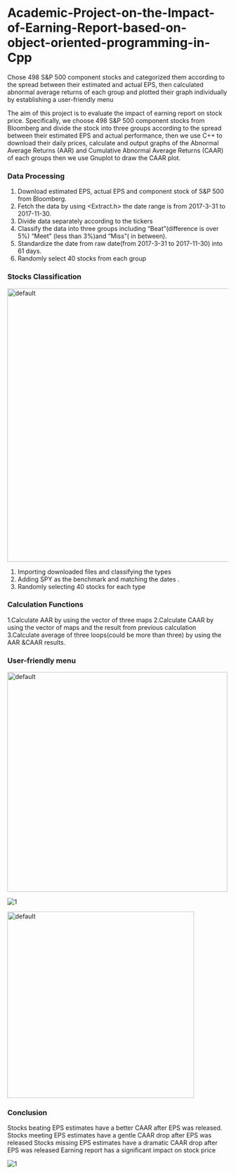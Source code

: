 # Academic-Project-on-the-Impact-of-Earning-Report-based-on-object-oriented-programming-in-Cpp


Chose 498 S&amp;P 500 component stocks and categorized them according to the spread between their estimated and actual EPS, then calculated abnormal average returns of each group and plotted their graph individually by establishing a user-friendly menu

The aim of this project is to evaluate the impact of earning report on stock price. Specifically, we choose 498 S&P 500 component stocks from Bloomberg and divide the stock into three groups according to the spread between their estimated EPS and actual performance, then we use C++ to download their daily prices, calculate and output graphs of the Abnormal Average Returns (AAR) and Cumulative Abnormal Average Returns (CAAR) of each groups then we use Gnuplot to draw the CAAR plot.

### Data Processing
1. Download estimated EPS, actual EPS and component stock of S&P 500 from Bloomberg. 
2. Fetch the data by using <Extract.h> the date range is from  2017-3-31 to 2017-11-30.
3. Divide data separately according to the tickers
4. Classify the data into three groups including “Beat”(difference is over 5%) “Meet” (less than 3%)and “Miss”( in between).
5. Standardize the date from raw date(from  2017-3-31 to 2017-11-30) into 61 days.
6. Randomly select 40 stocks from each group


### Stocks Classification

<img width="623" alt="default" src="https://user-images.githubusercontent.com/33269462/44006748-a935f230-9e57-11e8-9638-2077f683f959.png">

1. Importing downloaded files and classifying the types
2. Adding SPY as the benchmark and matching the dates .
3. Randomly selecting 40 stocks for each type


### Calculation Functions
1.Calculate AAR by using the vector of three maps
2.Calculate CAAR by using the vector of maps and the result from previous calculation
3.Calculate average of three loops(could be more than three) by using the AAR &CAAR results.




### User-friendly menu
<img width="501" alt="default" src="https://user-images.githubusercontent.com/33269462/44006788-03eb227c-9e58-11e8-9b17-4fe4eef0d5f6.png">

![1](https://user-images.githubusercontent.com/33269462/44006792-2da2d010-9e58-11e8-9472-bcd43228b46d.png)

<img width="425" alt="default" src="https://user-images.githubusercontent.com/33269462/44006827-bd0991b2-9e58-11e8-9826-b2f4005b6bdd.png">


### Conclusion
Stocks beating EPS estimates have a better CAAR after EPS was released.
Stocks meeting EPS estimates have a gentle CAAR drop after EPS was released 
Stocks missing EPS estimates have a dramatic CAAR drop after EPS was released
Earning report has a significant impact on stock price

![1](https://user-images.githubusercontent.com/33269462/44006834-d5ab9a76-9e58-11e8-9647-f4e4fd5fc638.png)






